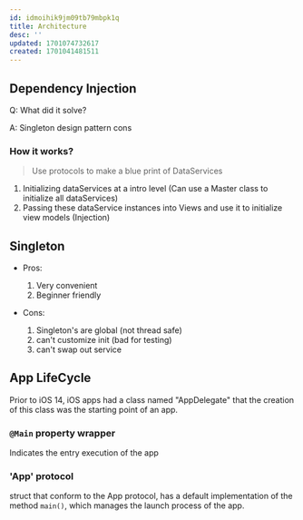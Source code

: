 ```yaml
---
id: idmoihik9jm09tb79mbpk1q
title: Architecture
desc: ''
updated: 1701074732617
created: 1701041481511
---
```


## Dependency Injection

Q: What did it solve?

A: Singleton design pattern cons

### How it works?

> Use protocols to make a blue print of DataServices

1. Initializing dataServices at a intro level (Can use a Master class to initialize all dataServices)
2. Passing these dataService instances into Views and use it to initialize view models (Injection)

## Singleton

- Pros:

  1. Very convenient
  2. Beginner friendly

- Cons:

  1. Singleton's are global (not thread safe)
  2. can't customize init (bad for testing)
  3. can't swap out service

## App LifeCycle

Prior to iOS 14, iOS apps had a class named "AppDelegate" that the creation of this class was the starting point of an app.

### `@Main` property wrapper

Indicates the entry execution of the app

### 'App' protocol

struct that conform to the App protocol, has a default implementation of the method `main()`, which manages the launch process of the app.
